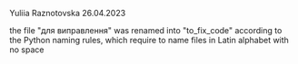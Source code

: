 Yuliia Raznotovska
26.04.2023

the file "для виправлення" was renamed into "to_fix_code" according to the Python naming rules, which require to name files in Latin alphabet with no space